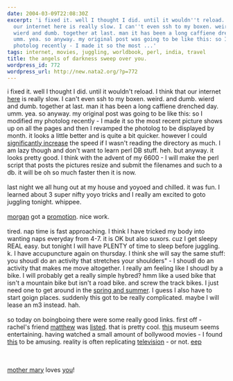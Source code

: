 ```yaml
---
date: 2004-03-09T22:08:30Z
excerpt: 'i fixed it. well I thought I did. until it wouldn''t reload. I think that
  our internet here is really slow. I can''t even ssh to my boxen. weird. and dumb.
  wierd and dumb. together at last. man it has been a long caffiene drenched day.
  umm. yea. so anyway. my original post was going to be like this: so I modified my
  photolog recently - I made it so the most ...'
tags: internet, movies, juggling, worldbook, perl, india, travel
title: the angels of darkness sweep over you.
wordpress_id: 772
wordpress_url: http://new.nata2.org/?p=772
---
```


i fixed it. well I thought I did. until it wouldn't reload. I think that our internet <a href="http://www.worldbook.com">here</a> is really slow. I can't even ssh to my boxen. weird. and dumb. wierd and dumb. together at last. man it has been a long caffiene drenched day. umm. yea. so anyway. my original post was going to be like this: so I modified my photolog recently - I made it so the most recent picture shows up on all the pages and then I revamped the photolog to be displayed by month. it looks a little better and is quite a bit quicker. however I could <a href="http://www.xcassociates.com/pics/LEAP.JPG">significantly increase</a> the speed if I wasn't reading the directory as much. I am lazy though and don't want to learn perl DB stuff. heh. but anyway. it looks pretty good. I think with the advent of my 6600 -  I will make the perl script that posts the pictures resize and submit the filenames and such to a db. it will be oh so much faster then it is now. <br/><br/>last night we all hung out at my house and yoyoed and chilled. it was fun. I learned about 3 super nifty yoyo tricks and I really am excited to goto juggling tonight. whippee. <br/><br/><a href="http://morgan.attacktexas.com">morgan</a> got a <a href="http://www.crunch.com">promotion</a>. nice work. <br/><br/>tired. nap time is fast approaching. I think I have tricked my body into wanting naps everyday from  4-7. it is OK but also suxors. cuz I get sleepy REAL easy. but tonight I will have PLENTY of time to sleep before juggling. k. I have accupuncture again on thursday. I think she will say the same stuff: you shoudl do an activity that stretches your shoulders" - I shoudl do an activity that makes me move altogether. I really am feeling like I shoudl by a bike. I will probably get a really simple hybred? hmm like a used bike that isn't a mountain bike but isn't a road bike. and screw the track bikes. I just need one to get around in the <a href="http://www.mts.net/~mkrieger/folio/spring.jpg">spring and summer</a>. I guess I also have to start goign places. suddenly this got to be really complicated. maybe I will lease an m3 instead. hah.<br/><br/>so today on boingboing there were some really good links. first off - rachel's friend <a href="http://matthew.onigami.net/">matthew</a> was <a href="http://boingboing.net/2004_03_01_archive.html#107877117041941091">listed</a>. that is pretty cool. <a href="http://www.mobagallery.org/index.html">this</a> museum seems entertaining.  having watched a small amount of bollywood movies - I found <a href="http://www.freeorange.net/archives/2004/Mar/09/top_ten_rules_of_indian_filmmaking.htm">this</a> to be amusing. reality is often replicating <a href="http://customwire.ap.org/dynamic/stories/D/DEAR_ABBY_SIMPSONS?SITE=MIDTN&amp;SECTION=ENTERTAINMENT&amp;TEMPLATE=DEFAULT">television</a> - or not.  <a href="http://underground.zork.net/">eep</a>

<br/><br/> <a href="http://www.mexconnect.com/mex_/travel/awright/connor/sta4.jpg">mother mary</a> loves <a href="http://www.mexconnect.com/mex_/travel/cgonzalez/colimadog3s.jpg">you</a>!
